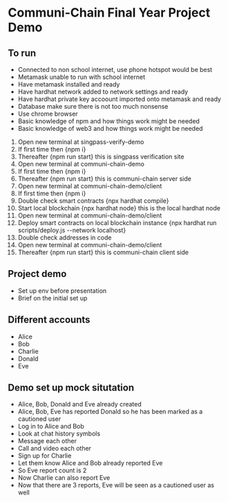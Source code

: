 # Communi-Chain Final Year Project Demo

## To run

- Connected to non school internet, use phone hotspot would be best
- Metamask unable to run with school internet
- Have metamask installed and ready
- Have hardhat network added to network settings and ready
- Have hardhat private key accoount imported onto metamask and ready
- Database make sure there is not too much nonsense
- Use chrome browser
- Basic knowledge of npm and how things work might be needed
- Basic knowledge of web3 and how things work might be needed

1. Open new terminal at singpass-verify-demo
2. If first time then {npm i}
3. Thereafter {npm run start} this is singpass verification site
4. Open new terminal at communi-chain-demo
5. If first time then {npm i}
6. Thereafter {npm run start} this is communi-chain server side
7. Open new terminal at communi-chain-demo/client
8. If first time then {npm i}
9. Double check smart contracts {npx hardhat compile}
10. Start local blockchain {npx hardhat node} this is the local hardhat node
11. Open new terminal at communi-chain-demo/client
12. Deploy smart contracts on local blockchain instance {npx hardhat run scripts/deploy.js --network localhost}
13. Double check addresses in code
14. Open new terminal at communi-chain-demo/client
15. Thereafter {npm run start} this is communi-chain client side

## Project demo

- Set up env before presentation
- Brief on the initial set up

## Different accounts

- Alice
- Bob
- Charlie
- Donald
- Eve

## Demo set up mock situtation

- Alice, Bob, Donald and Eve already created
- Alice, Bob, Eve has reported Donald so he has been marked as a cautioned user
- Log in to Alice and Bob
- Look at chat history symbols
- Message each other
- Call and video each other
- Sign up for Charlie
- Let them know Alice and Bob already reported Eve
- So Eve report count is 2
- Now Charlie can also report Eve
- Now that there are 3 reports, Eve will be seen as a cautioned user as well

